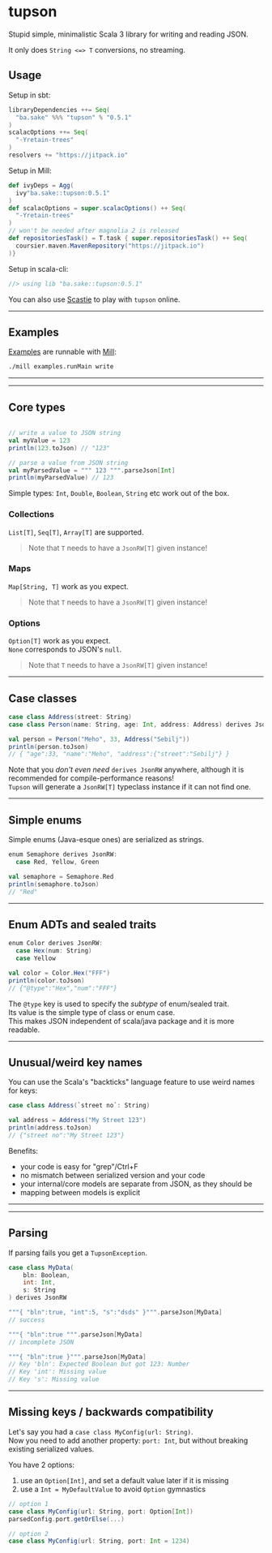 # tupson

Stupid simple, minimalistic Scala 3 library for writing and reading JSON.

It only does `String <=> T` conversions, no streaming.

## Usage

Setup in sbt:
```scala
libraryDependencies ++= Seq(
  "ba.sake" %%% "tupson" % "0.5.1"
)
scalacOptions ++= Seq(
  "-Yretain-trees"
)
resolvers += "https://jitpack.io"
```

Setup in Mill:
```scala
def ivyDeps = Agg(
  ivy"ba.sake::tupson:0.5.1"
)
def scalacOptions = super.scalacOptions() ++ Seq(
  "-Yretain-trees"
)
// won't be needed after magnolia 2 is released
def repositoriesTask() = T.task { super.repositoriesTask() ++ Seq(
  coursier.maven.MavenRepository("https://jitpack.io")
)}
```

Setup in scala-cli:
```scala
//> using lib "ba.sake::tupson:0.5.1"
```

You can also use [Scastie](https://scastie.scala-lang.org/EPtuU6OURsKHykCm7uaj7w) to play with `tupson` online.


---
## Examples

[Examples](examples/src/main/scala) are runnable with [Mill](https://com-lihaoyi.github.io/mill/mill/Intro_to_Mill.html):

```sh
./mill examples.runMain write
```

---
---
## Core types

```scala

// write a value to JSON string
val myValue = 123
println(123.toJson) // "123"

// parse a value from JSON string
val myParsedValue = """ 123 """.parseJson[Int]
println(myParsedValue) // 123
```

Simple types: `Int`, `Double`, `Boolean`, `String` etc work out of the box.

### Collections

`List[T]`, `Seq[T]`, `Array[T]` are supported.  
> Note that `T` needs to have a `JsonRW[T]` given instance!

### Maps

`Map[String, T]` work as you expect.  
> Note that `T` needs to have a `JsonRW[T]` given instance!

### Options

`Option[T]` work as you expect.  
`None` corresponds to JSON's `null`.  
> Note that `T` needs to have a `JsonRW[T]` given instance!


---
## Case classes

```scala
case class Address(street: String)
case class Person(name: String, age: Int, address: Address) derives JsonRW

val person = Person("Meho", 33, Address("Sebilj"))
println(person.toJson)
// { "age":33, "name":"Meho", "address":{"street":"Sebilj"} }
```

Note that you *don't even need* `derives JsonRW` anywhere, although it is recommended for compile-performance reasons!  
`Tupson` will generate a `JsonRW[T]` typeclass instance if it can not find one.

---
## Simple enums 

Simple enums (Java-esque ones) are serialized as strings.
```scala
enum Semaphore derives JsonRW:
  case Red, Yellow, Green

val semaphore = Semaphore.Red
println(semaphore.toJson)
// "Red"
```

---
## Enum ADTs and sealed traits

```scala
enum Color derives JsonRW:
  case Hex(num: String)
  case Yellow

val color = Color.Hex("FFF")
println(color.toJson)
// {"@type":"Hex","num":"FFF"}
```

The `@type` key is used to specify the *subtype* of enum/sealed trait.  
Its value is the simple type of class or enum case.  
This makes JSON independent of scala/java package and it is more readable.

---
## Unusual/weird key names

You can use the Scala's "backticks" language feature to use weird names for keys:

```scala
case class Address(`street no`: String)

val address = Address("My Street 123")
println(address.toJson)
// {"street no":"My Street 123"}
```

Benefits:
- your code is easy for "grep"/Ctrl+F
- no mismatch between serialized version and your code
- your internal/core models are separate from JSON, as they should be
- mapping between models is explicit

---
---
## Parsing

If parsing fails you get a `TupsonException`.

```scala
case class MyData(
    bln: Boolean,
    int: Int,
    s: String
) derives JsonRW

"""{ "bln":true, "int":5, "s":"dsds" }""".parseJson[MyData]
// success

"""{ "bln":true """.parseJson[MyData]
// incomplete JSON

"""{ "bln":true }""".parseJson[MyData]
// Key 'bln': Expected Boolean but got 123: Number
// Key 'int': Missing value
// Key 's': Missing value
```

---
## Missing keys / backwards compatibility

Let's say you had a `case class MyConfig(url: String)`.  
Now you need to add another property: `port: Int`, but without breaking existing serialized values.

You have 2 options:
1. use an `Option[Int]`, and set a default value later if it is missing
2. use a `Int = MyDefaultValue` to avoid `Option` gymnastics

```scala
// option 1
case class MyConfig(url: String, port: Option[Int])
parsedConfig.port.getOrElse(...)

// option 2
case class MyConfig(url: String, port: Int = 1234)
```










